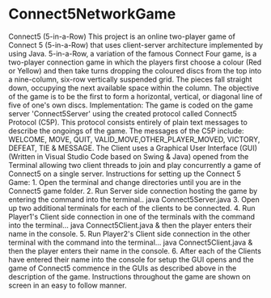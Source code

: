 # Connect5NetworkGame
Connect5 (5-in-a-Row) This project is an online two-player game of Connect 5 (5-in-a-Row) that uses client-server architecture implemented by using Java.  5-in-a-Row, a variation of the famous Connect Four game, is a two-player connection game in which the players first choose a colour (Red or Yellow) and then take turns dropping the coloured discs from the top into a nine-column, six-row vertically suspended grid. The pieces fall straight down, occupying the next available space within the column. The objective of the game is to be the first to form a horizontal, vertical, or diagonal line of five of one's own discs.   Implementation:  The game is coded on the game server 'Connect5Server' using the created protocol called Connect5 Protocol (C5P). This protocol consists entirely of plain text messages to describe the ongoings of the game. The messages of the C5P include: WELCOME, MOVE, QUIT, VALID_MOVE,OTHER_PLAYER_MOVED, VICTORY, DEFEAT, TIE &amp; MESSAGE. The Client uses a Graphical User Interface (GUI) (Written in Visual Studio Code based on Swing &amp; Java) opened from the Terminal allowing two client threads to join and play concurrently a game of Connect5 on a single server.   Instructions for setting up the Connect 5 Game:  1. Open the terminal and change directories until you are in the Connect5 game folder. 2. Run Server side connection hosting the game by entering the command into the terminal.. java Connect5Server.java  3. Open up two additional terminals for each of the clients to be connected.  4. Run Player1's Client side connection in one of the terminals with the command into the terminal...    java Connect5Client.java    &amp; then the player enters their name in the console.   5. Run Player2's Client side connection in the other terminal with the command into the terminal... java Connect5Client.java    &amp; then the player enters their name in the console.  6. After each of the Clients have entered their name into the console for setup the GUI opens and the game of Connect5 commence in the GUIs as described above in the description of the game. Instructions throughout the game are shown on screen in an easy to follow manner.
